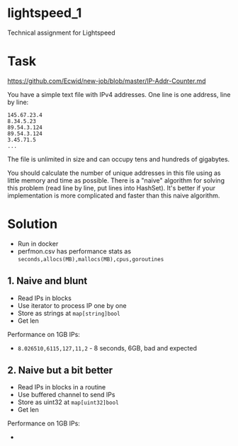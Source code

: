 # lightspeed_1

Technical assignment for Lightspeed

# Task

<https://github.com/Ecwid/new-job/blob/master/IP-Addr-Counter.md>

You have a simple text file with IPv4 addresses. One line is one address, line by line:

```
145.67.23.4
8.34.5.23
89.54.3.124
89.54.3.124
3.45.71.5
...
```

The file is unlimited in size and can occupy tens and hundreds of gigabytes.

You should calculate the number of unique addresses in this file using as little memory and time as possible. There is a "naive" algorithm for solving this problem (read line by line, put lines into HashSet). It's better if your implementation is more complicated and faster than this naive algorithm.

# Solution

- Run in docker
- perfmon.csv has performance stats as `seconds,allocs(MB),mallocs(MB),cpus,goroutines`

## 1. Naive and blunt

- Read IPs in blocks
- Use iterator to process IP one by one
- Store as strings at `map[string]bool`
- Get len

Performance on 1GB IPs:

- `8.026510,6115,127,11,2` - 8 seconds, 6GB, bad and expected

## 2. Naive but a bit better

- Read IPs in blocks in a routine
- Use buffered channel to send IPs
- Store as uint32 at `map[uint32]bool`
- Get len

Performance on 1GB IPs:

-
